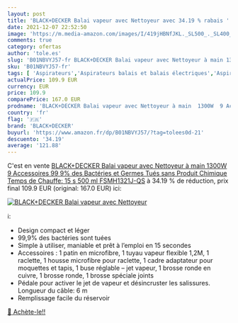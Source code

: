 ```yaml
---
layout: post
title: 'BLACK+DECKER Balai vapeur avec Nettoyeur avec 34.19 % rabais '
date: 2021-12-07 22:52:50
image: 'https://m.media-amazon.com/images/I/419jHBNfJKL._SL500_._SL400_.jpg'
comments: true
category: ofertas
author: 'tole.es'
slug: 'B01NBVYJ57-fr BLACK+DECKER Balai vapeur avec Nettoyeur à main 1300W 9...'
sku: 'B01NBVYJ57-fr'
tags: [ 'Aspirateurs','Aspirateurs balais et balais électriques','Aspirateurs, entretien des sols et nettoyeurs de vitres','Balais vapeur','Cuisine et Maison','Nettoyeurs Vapeur et Polisseuses sol','black+decker', ]
actualPrice: 109.9 EUR
currency: EUR
price: 109.9
comparePrice: 167.0 EUR
prodname: 'BLACK+DECKER Balai vapeur avec Nettoyeur à main  1300W  9 Accessoires  99 9% des Bactéries et Germes Tués sans Produit Chimique  Temps de Chauffe: 15 s  500 ml  FSMH1321J-QS'
country: 'fr'
flag: '🇫🇷'
brand: 'BLACK+DECKER'
buyurl: 'https://www.amazon.fr/dp/B01NBVYJ57/?tag=tolees0d-21'
descuento: '34.19'
average: '121.88'
---
```


C'est en vente [BLACK+DECKER Balai vapeur avec Nettoyeur à main  1300W  9 Accessoires  99 9% des Bactéries et Germes Tués sans Produit Chimique  Temps de Chauffe: 15 s  500 ml  FSMH1321J-QS](https://www.amazon.fr/dp/B01NBVYJ57/?tag=tolees0d-21)  à  34.19 % de réduction, prix final  109.9 EUR (original: 167.0 EUR) ici:

[![BLACK+DECKER Balai vapeur avec Nettoyeur](https://m.media-amazon.com/images/I/419jHBNfJKL._SL500_._SL400_.jpg)](https://www.amazon.fr/dp/B01NBVYJ57/?tag=tolees0d-21)

ℹ️:

- Design compact et léger
- 99,9% des bactéries sont tuées
- Simple à utiliser, maniable et prêt à l’emploi en 15 secondes
- Accessoires : 1 patin en microfibre, 1 tuyau vapeur flexible 1,2M, 1 raclette, 1 housse microfibre pour raclette, 1 cadre adaptateur pour moquettes et tapis, 1 buse réglable – jet vapeur, 1 brosse ronde en cuivre, 1 brosse ronde, 1 brosse spéciale joints
- Pédale pour activer le jet de vapeur et désincruster les salissures. Longueur du câble: 6 m
- Remplissage facile du réservoir

[🛒 Achète-le!!](https://www.amazon.fr/dp/B01NBVYJ57/?tag=tolees0d-21)
